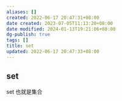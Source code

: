 ```yaml
---
aliases: []
created: 2022-06-17 20:47:31+08:00
date created: 2023-07-05T11:13:20+08:00
date modified: 2024-01-13T19:21:06+08:00
dg-publish: true
tags: []
title: set
updated: 2022-06-17 20:47:33+08:00
---
```


## set
set 也就是集合